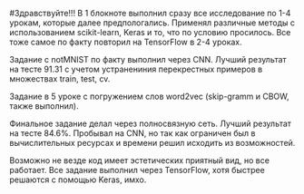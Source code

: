 #Здравствуйте!!!
В 1 блокноте выполнил сразу все исследование по 1-4 урокам, которые далее предпологались.
Применял различные методы с использованием scikit-learn, Keras и то, что по условию просилось.
Все тоже самое по факту повторил на TensorFlow в 2-4 уроках.


Задание с notMNIST по факту выполнил через CNN. Лучший результат на тесте 91.31 
с учетом устранениния перекрестных примеров в множествах train, test, cv.

Задание в 5 уроке с погружением слов word2vec (skip-gramm и CBOW, также выполнил).

Финальное задание делал через полносвязную сеть. Лучший результат на тесте 84.6%.
Пробывал на CNN, но так как ограничен был в вычислительных ресурсах и времени решил исходить из возможностей.

Возможно не везде код имеет эстетических приятный вид, но все работает. 
Все задание выполнил через TensorFlow, хотя быстрее решаются с помощью Keras, имхо.
